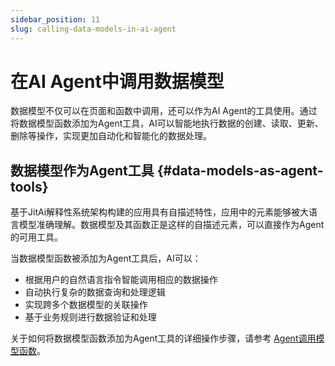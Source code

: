```yaml
---
sidebar_position: 11
slug: calling-data-models-in-ai-agent
---
```


# 在AI Agent中调用数据模型

数据模型不仅可以在页面和函数中调用，还可以作为AI Agent的工具使用。通过将数据模型函数添加为Agent工具，AI可以智能地执行数据的创建、读取、更新、删除等操作，实现更加自动化和智能化的数据处理。

## 数据模型作为Agent工具 {#data-models-as-agent-tools}

基于JitAi解释性系统架构构建的应用具有自描述特性，应用中的元素能够被大语言模型准确理解。数据模型及其函数正是这样的自描述元素，可以直接作为Agent的可用工具。

当数据模型函数被添加为Agent工具后，AI可以：

- 根据用户的自然语言指令智能调用相应的数据操作
- 自动执行复杂的数据查询和处理逻辑
- 实现跨多个数据模型的关联操作
- 基于业务规则进行数据验证和处理

关于如何将数据模型函数添加为Agent工具的详细操作步骤，请参考 [Agent调用模型函数](../ai-agent/agent-tools#calling-model-functions)。
